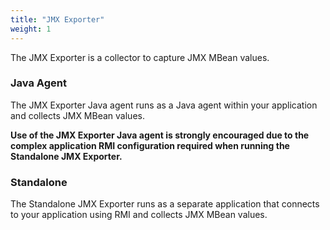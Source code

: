 ```yaml
---
title: "JMX Exporter"
weight: 1
---
```


The JMX Exporter is a collector to capture JMX MBean values.

### Java Agent

The JMX Exporter Java agent runs as a Java agent within your application and collects JMX MBean values.

**Use of the JMX Exporter Java agent is strongly encouraged due to the complex application RMI configuration required when running the Standalone JMX Exporter.**

### Standalone

The Standalone JMX Exporter runs as a separate application that connects to your application using RMI and collects JMX MBean values.

